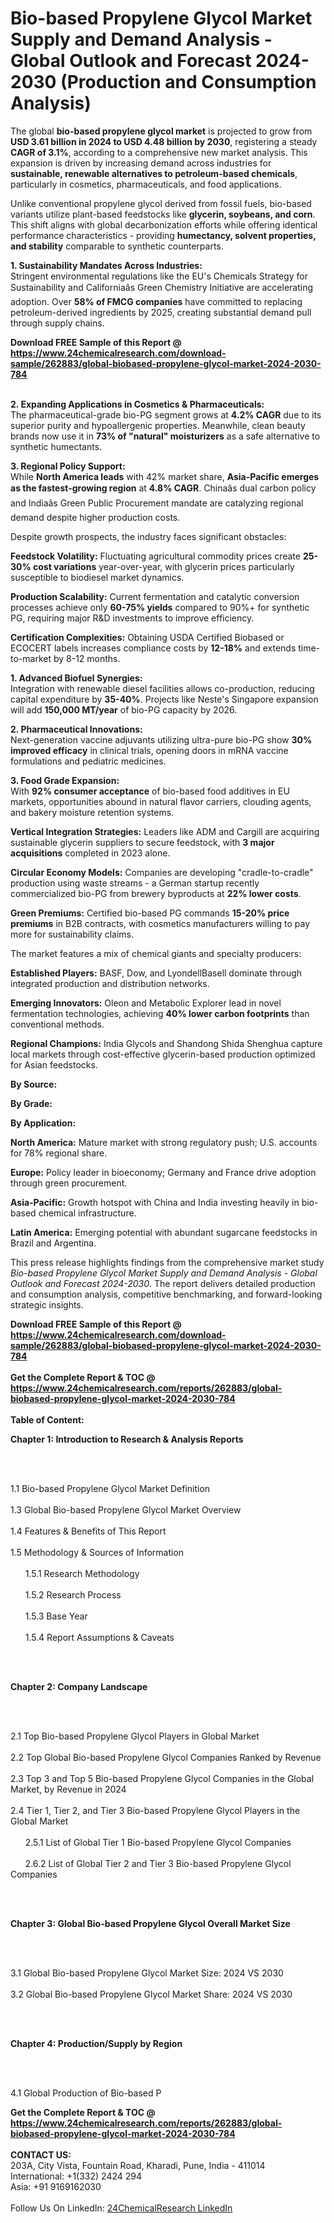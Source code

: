 <h1>Bio-based Propylene Glycol Market Supply and Demand Analysis - Global Outlook and Forecast 2024-2030 (Production and Consumption Analysis)</h1><p>The global <strong>bio-based propylene glycol market</strong> is projected to grow from <strong>USD 3.61 billion in 2024 to USD 4.48 billion by 2030</strong>, registering a steady <strong>CAGR of 3.1%</strong>, according to a comprehensive new market analysis. This expansion is driven by increasing demand across industries for <strong>sustainable, renewable alternatives to petroleum-based chemicals</strong>, particularly in cosmetics, pharmaceuticals, and food applications.</p><p>Unlike conventional propylene glycol derived from fossil fuels, bio-based variants utilize plant-based feedstocks like <strong>glycerin, soybeans, and corn</strong>. This shift aligns with global decarbonization efforts while offering identical performance characteristics - providing <strong>humectancy, solvent properties, and stability</strong> comparable to synthetic counterparts.</p><p><strong>1. Sustainability Mandates Across Industries:</strong><br>
Stringent environmental regulations like the EU's Chemicals Strategy for Sustainability and Californiaâs Green Chemistry Initiative are accelerating adoption. Over <strong>58% of FMCG companies</strong> have committed to replacing petroleum-derived ingredients by 2025, creating substantial demand pull through supply chains.</p><div><b>Download FREE Sample of this Report @ 
            <a href="https://www.24chemicalresearch.com/download-sample/262883/global-biobased-propylene-glycol-market-2024-2030-784">
            https://www.24chemicalresearch.com/download-sample/262883/global-biobased-propylene-glycol-market-2024-2030-784</a></b></div><br><p><strong>2. Expanding Applications in Cosmetics &amp; Pharmaceuticals:</strong><br>
The pharmaceutical-grade bio-PG segment grows at <strong>4.2% CAGR</strong> due to its superior purity and hypoallergenic properties. Meanwhile, clean beauty brands now use it in <strong>73% of "natural" moisturizers</strong> as a safe alternative to synthetic humectants.</p><p><strong>3. Regional Policy Support:</strong><br>
While <strong>North America leads</strong> with 42% market share, <strong>Asia-Pacific emerges as the fastest-growing region</strong> at <strong>4.8% CAGR</strong>. Chinaâs dual carbon policy and Indiaâs Green Public Procurement mandate are catalyzing regional demand despite higher production costs.</p><p>Despite growth prospects, the industry faces significant obstacles:</p><p><strong>Feedstock Volatility:</strong> Fluctuating agricultural commodity prices create <strong>25-30% cost variations</strong> year-over-year, with glycerin prices particularly susceptible to biodiesel market dynamics.</p><p><strong>Production Scalability:</strong> Current fermentation and catalytic conversion processes achieve only <strong>60-75% yields</strong> compared to 90%+ for synthetic PG, requiring major R&amp;D investments to improve efficiency.</p><p><strong>Certification Complexities:</strong> Obtaining USDA Certified Biobased or ECOCERT labels increases compliance costs by <strong>12-18%</strong> and extends time-to-market by 8-12 months.</p><p><strong>1. Advanced Biofuel Synergies:</strong><br>
Integration with renewable diesel facilities allows co-production, reducing capital expenditure by <strong>35-40%</strong>. Projects like Neste's Singapore expansion will add <strong>150,000 MT/year</strong> of bio-PG capacity by 2026.</p><p><strong>2. Pharmaceutical Innovations:</strong><br>
Next-generation vaccine adjuvants utilizing ultra-pure bio-PG show <strong>30% improved efficacy</strong> in clinical trials, opening doors in mRNA vaccine formulations and pediatric medicines.</p><p><strong>3. Food Grade Expansion:</strong><br>
With <strong>92% consumer acceptance</strong> of bio-based food additives in EU markets, opportunities abound in natural flavor carriers, clouding agents, and bakery moisture retention systems.</p><p><strong>Vertical Integration Strategies:</strong> Leaders like ADM and Cargill are acquiring sustainable glycerin suppliers to secure feedstock, with <strong>3 major acquisitions</strong> completed in 2023 alone.</p><p><strong>Circular Economy Models:</strong> Companies are developing "cradle-to-cradle" production using waste streams - a German startup recently commercialized bio-PG from brewery byproducts at <strong>22% lower costs</strong>.</p><p><strong>Green Premiums:</strong> Certified bio-based PG commands <strong>15-20% price premiums</strong> in B2B contracts, with cosmetics manufacturers willing to pay more for sustainability claims.</p><p>The market features a mix of chemical giants and specialty producers:</p><p><strong>Established Players:</strong> BASF, Dow, and LyondellBasell dominate through integrated production and distribution networks.</p><p><strong>Emerging Innovators:</strong> Oleon and Metabolic Explorer lead in novel fermentation technologies, achieving <strong>40% lower carbon footprints</strong> than conventional methods.</p><p><strong>Regional Champions:</strong> India Glycols and Shandong Shida Shenghua capture local markets through cost-effective glycerin-based production optimized for Asian feedstocks.</p><p><strong>By Source:</strong></p><p><strong>By Grade:</strong></p><p><strong>By Application:</strong></p><p><strong>North America:</strong> Mature market with strong regulatory push; U.S. accounts for 78% regional share.</p><p><strong>Europe:</strong> Policy leader in bioeconomy; Germany and France drive adoption through green procurement.</p><p><strong>Asia-Pacific:</strong> Growth hotspot with China and India investing heavily in bio-based chemical infrastructure.</p><p><strong>Latin America:</strong> Emerging potential with abundant sugarcane feedstocks in Brazil and Argentina.</p><p>This press release highlights findings from the comprehensive market study <em>Bio-based Propylene Glycol Market Supply and Demand Analysis - Global Outlook and Forecast 2024-2030</em>. The report delivers detailed production and consumption analysis, competitive benchmarking, and forward-looking strategic insights.</p><div><b>Download FREE Sample of this Report @ 
            <a href="https://www.24chemicalresearch.com/download-sample/262883/global-biobased-propylene-glycol-market-2024-2030-784">
            https://www.24chemicalresearch.com/download-sample/262883/global-biobased-propylene-glycol-market-2024-2030-784</a></b></div><br><div><b>Get the Complete Report & TOC @ 
            <a href="https://www.24chemicalresearch.com/reports/262883/global-biobased-propylene-glycol-market-2024-2030-784">
            https://www.24chemicalresearch.com/reports/262883/global-biobased-propylene-glycol-market-2024-2030-784</a></b></div><br>
            <b>Table of Content:</b><p><p><strong>Chapter 1: Introduction to Research &amp; Analysis Reports</strong></p><br />
<br />
<p>1.1 Bio-based Propylene Glycol Market Definition<br /><br />
1.3 Global Bio-based Propylene Glycol Market Overview<br /><br />
1.4 Features &amp; Benefits of This Report<br /><br />
1.5 Methodology &amp; Sources of Information<br /><br />
&nbsp;&nbsp;&nbsp;&nbsp;&nbsp; 1.5.1 Research Methodology<br /><br />
&nbsp;&nbsp;&nbsp;&nbsp;&nbsp; 1.5.2 Research Process<br /><br />
&nbsp;&nbsp;&nbsp;&nbsp;&nbsp; 1.5.3 Base Year<br /><br />
&nbsp;&nbsp;&nbsp;&nbsp;&nbsp; 1.5.4 Report Assumptions &amp; Caveats</p><br />
<br />
<p><strong>Chapter 2: Company Landscape</strong></p><br />
<br />
<p>2.1 Top Bio-based Propylene Glycol Players in Global Market<br /><br />
2.2 Top Global Bio-based Propylene Glycol Companies Ranked by Revenue<br /><br />
2.3 Top 3 and Top 5 Bio-based Propylene Glycol Companies in the Global Market, by Revenue in 2024<br /><br />
2.4 Tier 1, Tier 2, and Tier 3 Bio-based Propylene Glycol Players in the Global Market<br /><br />
&nbsp;&nbsp;&nbsp;&nbsp;&nbsp; 2.5.1 List of Global Tier 1 Bio-based Propylene Glycol Companies<br /><br />
&nbsp;&nbsp;&nbsp;&nbsp;&nbsp; 2.6.2 List of Global Tier 2 and Tier 3 Bio-based Propylene Glycol Companies</p><br />
<br />
<p><strong>Chapter 3: Global Bio-based Propylene Glycol Overall Market Size</strong></p><br />
<br />
<p>3.1 Global Bio-based Propylene Glycol Market Size: 2024 VS 2030<br /><br />
3.2 Global Bio-based Propylene Glycol Market Share: 2024 VS 2030</p><br />
<br />
<p><strong>Chapter 4: Production/Supply by Region</strong></p><br />
<br />
<p>4.1 Global Production of Bio-based P</p><div><b>Get the Complete Report & TOC @ 
            <a href="https://www.24chemicalresearch.com/reports/262883/global-biobased-propylene-glycol-market-2024-2030-784">
            https://www.24chemicalresearch.com/reports/262883/global-biobased-propylene-glycol-market-2024-2030-784</a></b></div><br><b>CONTACT US:</b><br>
            203A, City Vista, Fountain Road, Kharadi, Pune, India - 411014<br>
            International: +1(332) 2424 294<br>
            Asia: +91 9169162030 <br><br>
            Follow Us On LinkedIn: <a href="https://www.linkedin.com/company/24chemicalresearch/">24ChemicalResearch LinkedIn</a>